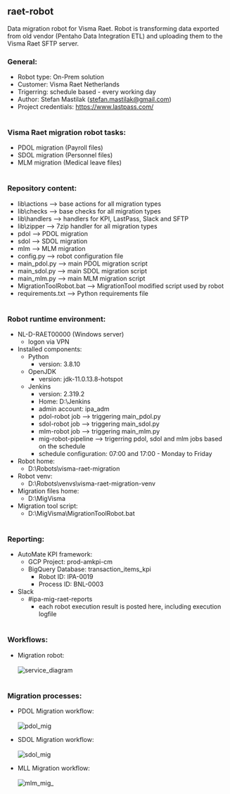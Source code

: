 ## raet-robot
Data migration robot for Visma Raet. Robot is transforming data exported from old vendor (Pentaho Data Integration ETL) and uploading them to the Visma Raet SFTP server. 
### General: 
* Robot type: On-Prem solution
* Customer: Visma Raet Netherlands
* Trigerring: schedule based - every working day
* Author: Stefan Mastilak (stefan.mastilak@gmail.com)
* Project credentials: https://www.lastpass.com/
<br></br>
### Visma Raet migration robot tasks:
* PDOL migration (Payroll files)
* SDOL migration (Personnel files)
* MLM migration (Medical leave files)
<br></br>
### Repository content:
* lib\actions --> base actions for all migration types
* lib\checks --> base checks for all migration types
* lib\handlers --> handlers for KPI, LastPass, Slack and SFTP
* lib\zipper --> 7zip handler for all migration types
* pdol --> PDOL migration
* sdol --> SDOL migration 
* mlm  --> MLM migration
* config.py --> robot configuration file
* main_pdol.py --> main PDOL migration script
* main_sdol.py --> main SDOL migration script
* main_mlm.py --> main MLM migration script
* MigrationToolRobot.bat --> MigrationTool modified script used by robot
* requirements.txt --> Python requirements file
<br></br>
### Robot runtime environment:
* NL-D-RAET00000 (Windows server)
  * logon via VPN
* Installed components:
  * Python 
    * version: 3.8.10 
  * OpenJDK
    * version: jdk-11.0.13.8-hotspot
  * Jenkins
    * version: 2.319.2
    * Home: D:\Jenkins
    * admin account: ipa_adm
    * pdol-robot job --> triggering main_pdol.py
    * sdol-robot job --> triggering main_sdol.py
    * mlm-robot job --> triggering main_mlm.py
    * mig-robot-pipeline --> trigerring pdol, sdol and mlm jobs based on the schedule 
    * schedule configuration: 07:00 and 17:00 - Monday to Friday
 * Robot home: 
    * D:\Robots\visma-raet-migration
 * Robot venv: 
    * D:\Robots\venvs\visma-raet-migration-venv
 * Migration files home: 
    * D:\MigVisma 
 * Migration tool script:
    * D:\MigVisma\MigrationToolRobot.bat 
<br></br>
### Reporting:
* AutoMate KPI framework:
  *  GCP Project: prod-amkpi-cm
  *  BigQuery Database: transaction_items_kpi
     * Robot ID: IPA-0019
     * Process ID: BNL-0003   
* Slack
  * #ipa-mig-raet-reports
    * each robot execution result is posted here, including execution logfile 
<br></br>

### Workflows:
* Migration robot:<br></br>
![service_diagram](https://user-images.githubusercontent.com/74961891/155693218-82d01570-4bc9-493a-a40e-7f2ecf15c717.png)
<br></br>
### Migration processes:
* PDOL Migration workflow:<br></br>
![pdol_mig](https://user-images.githubusercontent.com/74961891/151948811-401d7b4f-dc4d-482e-82b3-5b80d61790b6.png)

* SDOL Migration workflow:<br></br>
![sdol_mig](https://user-images.githubusercontent.com/74961891/151948738-84780258-5cb2-4a7f-aa9f-75983c98ebe1.png)

* MLL Migration workflow:<br></br>
![mlm_mig_](https://user-images.githubusercontent.com/74961891/154425641-e9a2dd63-8b51-4a6a-acd7-6cfe27161740.png)
